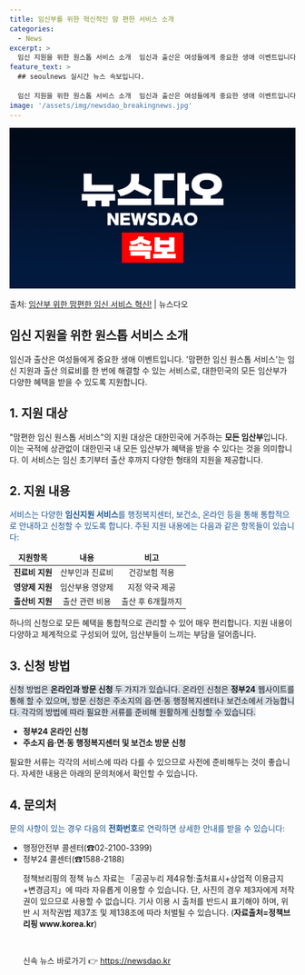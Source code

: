 ```yaml
---
title: 임신부를 위한 혁신적인 맘 편한 서비스 소개
categories:
  - News
excerpt: >
  임신 지원을 위한 원스톱 서비스 소개  임신과 출산은 여성들에게 중요한 생애 이벤트입니다. 임신 지원과 출산…
feature_text: >
  ## seoulnews 실시간 뉴스 속보입니다.

  임신 지원을 위한 원스톱 서비스 소개  임신과 출산은 여성들에게 중요한 생애 이벤트입니다. 임신 지원과 출산…
image: '/assets/img/newsdao_breakingnews.jpg'
---
```


![뉴스다오 속보](/assets/img/newsdao_breakingnews.jpg)

<p>출처: <a href="https://newsdao.kr/4189" rel="dofollow">임산부 위한 맘편한 임신 서비스 혁신!</a> | 뉴스다오</p>

<h2 data-ke-size="size26">임신 지원을 위한 원스톱 서비스 소개</h2>
임신과 출산은 여성들에게 중요한 생애 이벤트입니다. '맘편한 임신 원스톱 서비스'는 임신 지원과 출산 의료비를 한 번에 해결할 수 있는 서비스로, 대한민국의 모든 임산부가 다양한 혜택을 받을 수 있도록 지원합니다.

<h2 data-ke-size="size24">1. 지원 대상</h2>
<p data-ke-size="size16">"맘편한 임신 원스톱 서비스"의 지원 대상은 대한민국에 거주하는 <b>모든 임산부</b>입니다. 이는 국적에 상관없이 대한민국 내 모든 임산부가 혜택을 받을 수 있다는 것을 의미합니다. 이 서비스는 임신 초기부터 출산 후까지 다양한 형태의 지원을 제공합니다.</p>

<h2 data-ke-size="size24">2. 지원 내용</h2>
<p data-ke-size="size16"><span style="color: #1a5490;">서비스는 다양한 <b>임신지원 서비스</b>를 행정복지센터, 보건소, 온라인 등을 통해 통합적으로 안내하고 신청할 수 있도록 합니다. 주된 지원 내용에는 다음과 같은 항목들이 있습니다:</span></p>
<table>
<thead>
<tr>
<td style="text-align: center; height: 17px;"><b>지원항목</b></td>
<td style="text-align: center; height: 17px;"><b>내용</b></td>
<td style="text-align: center; height: 17px;"><b>비고</b></td>
</tr>
</thead>
<tbody>
<tr>
<td style="text-align: center; height: 17px;"><b>진료비 지원</b></td>
<td style="text-align: center; height: 17px;">산부인과 진료비</td>
<td style="text-align: center; height: 17px;">건강보험 적용</td>
</tr>
<tr>
<td style="text-align: center; height: 17px;"><b>영양제 지원</b></td>
<td style="text-align: center; height: 17px;">임산부용 영양제</td>
<td style="text-align: center; height: 17px;">지정 약국 제공</td>
</tr>
<tr>
<td style="text-align: center; height: 17px;"><b>출산비 지원</b></td>
<td style="text-align: center; height: 17px;">출산 관련 비용</td>
<td style="text-align: center; height: 17px;">출산 후 6개월까지</td>
</tr>
</tbody>
</table>
<p data-ke-size="size16">하나의 신청으로 모든 혜택을 통합적으로 관리할 수 있어 매우 편리합니다. 지원 내용이 다양하고 체계적으로 구성되어 있어, 임산부들이 느끼는 부담을 덜어줍니다.</p>

<h2 data-ke-size="size24">3. 신청 방법</h2>
<p data-ke-size="size16"><span style="background-color: #21538527;">신청 방법은 <b>온라인과 방문 신청</b> 두 가지가 있습니다. 온라인 신청은 <b>정부24</b> 웹사이트를 통해 할 수 있으며, 방문 신청은 주소지의 읍·면·동 행정복지센터나 보건소에서 가능합니다. 각각의 방법에 따라 필요한 서류를 준비해 원활하게 신청할 수 있습니다.</span></p>
<ul>
<li><b>정부24 온라인 신청</b></li>
<li><b>주소지 읍·면·동 행정복지센터 및 보건소 방문 신청</b></li>
</ul>
<p data-ke-size="size16">필요한 서류는 각각의 서비스에 따라 다를 수 있으므로 사전에 준비해두는 것이 좋습니다. 자세한 내용은 아래의 문의처에서 확인할 수 있습니다.</p>

<h2 data-ke-size="size24">4. 문의처</h2>
<p data-ke-size="size16"><span style="color: #1a5490;">문의 사항이 있는 경우 다음의 <b>전화번호</b>로 연락하면 상세한 안내를 받을 수 있습니다:</span></p>
<ul>
<li>행정안전부 콜센터(☎02-2100-3399)</li>
<li>정부24 콜센터(☎1588-2188)</li>

<p data-ke-size="size16">정책브리핑의 정책 뉴스 자료는 「공공누리 제4유형:출처표시+상업적 이용금지+변경금지」에 따라 자유롭게 이용할 수 있습니다. 단, 사진의 경우 제3자에게 저작권이 있으므로 사용할 수 없습니다. 기사 이용 시 출처를 반드시 표기해야 하며, 위반 시 저작권법 제37조 및 제138조에 따라 처벌될 수 있습니다. (<b>자료출처=정책브리핑 www.korea.kr</b>)</p>

<p data-ke-size="size16">&nbsp;</p> 

신속 뉴스 바로가기 👉 <a href="https://newsdao.kr" rel="dofollow">https://newsdao.kr</a>


